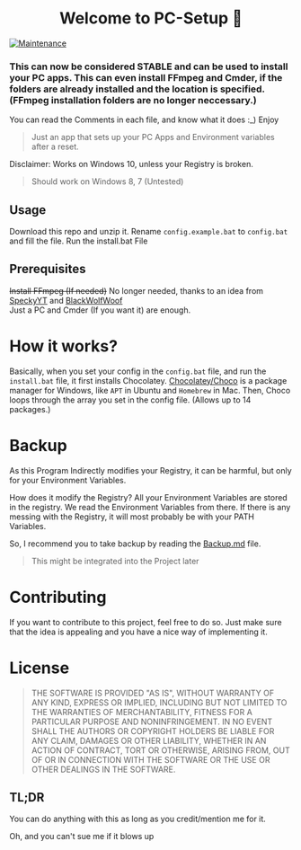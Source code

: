 <h1 align="center">Welcome to PC-Setup 👋</h1>
<p>
  <a href="https://github.com/WickedWizard3588/PC-Setup/graphs/commit-activity" target="_blank">
    <img alt="Maintenance" src="https://img.shields.io/badge/Maintained%3F-yes-green.svg" />
  </a>
</p>

### This can now be considered STABLE and can be used to install your PC apps. This can even install FFmpeg and Cmder, if the folders are already installed and the location is specified. (FFmpeg installation folders are no longer neccessary.)

You can read the Comments in each file, and know what it does :_) Enjoy

> Just an app that sets up your PC Apps and Environment variables after a reset.

Disclaimer: Works on Windows 10, unless your Registry is broken. 
> Should work on Windows 8, 7 (Untested)

## Usage
Download this repo and unzip it.
Rename `config.example.bat` to `config.bat` and fill the file.
Run the install.bat File

## Prerequisites
~~Install FFmpeg (If needed)~~ No longer needed, thanks to an idea from [SpeckyYT](https://github.com/SpeckyYT/) and [BlackWolfWoof](https://github.com/BlackWolfWoof)<br>
Just a PC and Cmder (If you want it) are enough.

# How it works?
Basically, when you set your config in the `config.bat` file, and run the `install.bat` file, it first installs Chocolatey. [Chocolatey/Choco](https://chocolatey.org/) is a package manager for Windows, like `APT` in Ubuntu and `Homebrew` in Mac. Then, Choco loops through the array you set in the config file. (Allows up to 14 packages.)

# Backup
As this Program Indirectly modifies your Registry, it can be harmful, but only for your Environment Variables.

How does it modify the Registry?
All your Environment Variables are stored in the registry. We read the Environment Variables from there. If there is any messing with the Registry, it will most probably be with your PATH Variables.

So, I recommend you to take backup by reading the [Backup.md](https://github.com/WickedWizard3588/PC-Setup/blob/master/Backup.md) file.

> This might be integrated into the Project later

# Contributing
If you want to contribute to this project, feel free to do so. Just make sure that the idea is appealing and you have a nice way of implementing it.

# License 
> THE SOFTWARE IS PROVIDED "AS IS", WITHOUT WARRANTY OF ANY KIND, EXPRESS OR
> IMPLIED, INCLUDING BUT NOT LIMITED TO THE WARRANTIES OF MERCHANTABILITY,
> FITNESS FOR A PARTICULAR PURPOSE AND NONINFRINGEMENT. IN NO EVENT SHALL THE
> AUTHORS OR COPYRIGHT HOLDERS BE LIABLE FOR ANY CLAIM, DAMAGES OR OTHER
> LIABILITY, WHETHER IN AN ACTION OF CONTRACT, TORT OR OTHERWISE, ARISING FROM,
> OUT OF OR IN CONNECTION WITH THE SOFTWARE OR THE USE OR OTHER DEALINGS IN THE
> SOFTWARE.

## TL;DR
You can do anything with this as long as you credit/mention me for it. 

Oh, and you can't sue me if it blows up
